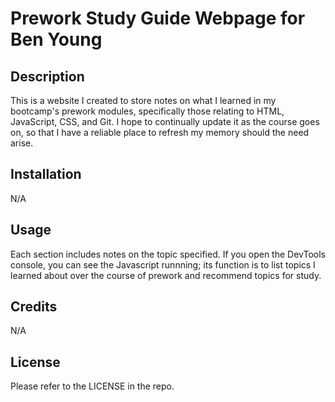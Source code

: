 # Prework Study Guide Webpage for Ben Young

## Description

This is a website I created to store notes on what I learned in my bootcamp's prework modules, specifically those relating to HTML, JavaScript, CSS, and Git. I hope to continually update it as the course goes on, so that I have a reliable place to refresh my memory should the need arise. 

## Installation

N/A

## Usage

Each section includes notes on the topic specified. If you open the DevTools console, you can see the Javascript runnning; its function is to list topics I learned about over the course of prework and recommend topics for study.

## Credits

N/A

## License

Please refer to the LICENSE in the repo.

